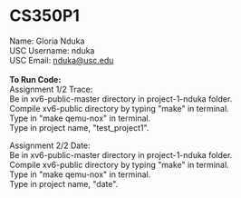 # CS350P1
Name: Gloria Nduka
<br>
USC Username: nduka
<br>
USC Email: nduka@usc.edu
<br>
<br>
<strong>To Run Code:</strong>
<br>
Assignment 1/2 Trace:
<br>
Be in xv6-public-master directory in project-1-nduka folder.<br> 
Compile xv6-public directory by typing "make" in terminal.<br>
Type in "make qemu-nox" in terminal.<br>
Type in project name, "test_project1".

Assignment 2/2 Date:<br>
Be in xv6-public-master directory in project-1-nduka folder.<br> 
Compile xv6-public directory by typing "make" in terminal.<br>
Type in "make qemu-nox" in terminal.<br>
Type in project name, "date".
